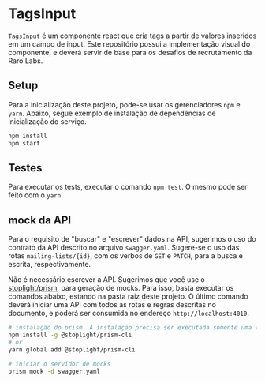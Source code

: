 # TagsInput

`TagsInput` é um componente react que cria tags a partir de valores inseridos em um campo de input. Este repositório possui a implementação visual do componente, e deverá servir de base para os desafios de recrutamento da Raro Labs.

## Setup

Para a inicialização deste projeto, pode-se usar os gerenciadores `npm` e `yarn`. Abaixo, segue exemplo de instalação de dependências de inicialização do serviço.

```sh
npm install
npm start
```

## Testes

Para executar os tests, executar o comando `npm test`. O mesmo pode ser feito com o `yarn`.

## mock da API

Para o requisito de "buscar" e "escrever" dados na API, sugerimos o uso do contrato da API descrito no arquivo `swagger.yaml`. Sugere-se o uso das rotas `mailing-lists/{id}`, com os verbos de `GET` e `PATCH`, para a busca e escrita, respectivamente.

Não é necessário escrever a API. Sugerimos que você use o [stoplight/prism](https://meta.stoplight.io/docs/prism/ZG9jOjky-installation), para geração de mocks. Para isso, basta executar os comandos abaixo, estando na pasta raiz deste projeto. O último comando deverá iniciar uma API com todos as rotas e regras descritas no documento, e poderá ser consumida no endereço `http://localhost:4010`.

```bash
# instalação do prism. A instalação precisa ser executada somente uma vez
npm install -g @stoplight/prism-cli
# or
yarn global add @stoplight/prism-cli

# iniciar o servidor de mocks
prism mock -d swagger.yaml
```
